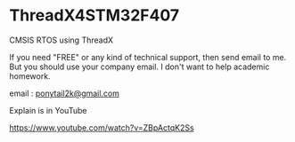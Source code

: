 # ThreadX4STM32F407

CMSIS RTOS using ThreadX

If you need "FREE" or any kind of technical support,
then send email to me. But you should use your company email.
I don't want to help academic homework.

email : ponytail2k@gmail.com

Explain is in YouTube

https://www.youtube.com/watch?v=ZBpActqK2Ss
